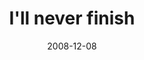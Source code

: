 ---
layout: base.njk
title : 'I&#39;ll never finish' 
view_title : 'I&#39;ll never finish' 
year : '2008' 
date : '2008-12-08' 
img_file : '/drawing/illneverfinish.png' 
html_file : 'illneverfinish' 
next_html : 'wehavesomethingspecial.html' 
year_order : '560' 
permalink : "title/{{html_file}}.html"
---